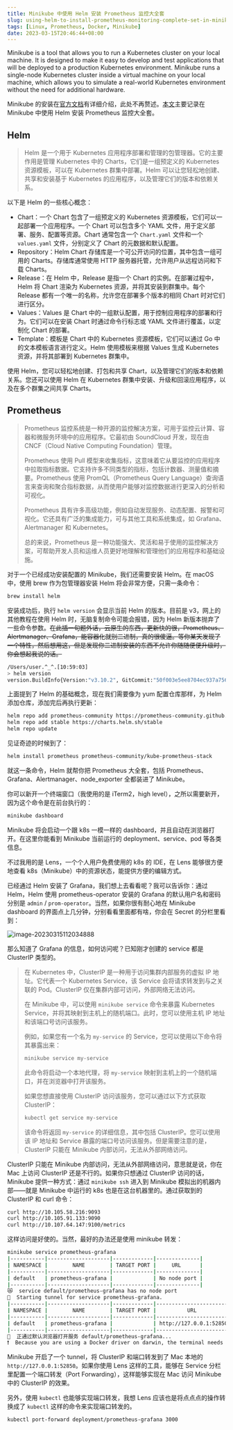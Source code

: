```yaml
---
title: Minikube 中使用 Helm 安装 Prometheus 监控大全套
slug: using-helm-to-install-prometheus-monitoring-complete-set-in-minikube
tags: [Linux, Prometheus, Docker, Minikube]
date: 2023-03-15T20:46:44+08:00
---
```


Minikube is a tool that allows you to run a Kubernetes cluster on your local machine. It is designed to make it easy to develop and test applications that will be deployed to a production Kubernetes environment. Minikube runs a single-node Kubernetes cluster inside a virtual machine on your local machine, which allows you to simulate a real-world Kubernetes environment without the need for additional hardware.<!--more-->

Minikube 的安装在[官方文档](https://minikube.sigs.k8s.io/docs/start/)有详细介绍，此处不再赘述。[本文](https://k21academy.com/docker-kubernetes/prometheus-grafana-monitoring/)主要记录在 Minikube 中使用 Helm 安装 Prometheus 监控大全套。

## Helm

> Helm 是一个用于 Kubernetes 应用程序部署和管理的包管理器。它的主要作用是管理 Kubernetes 中的 Charts，它们是一组预定义的 Kubernetes 资源模板，可以在 Kubernetes 群集中部署。Helm 可以让您轻松地创建、共享和安装基于 Kubernetes 的应用程序，以及管理它们的版本和依赖关系。

以下是 Helm 的一些核心概念：

- Chart：一个 Chart 包含了一组预定义的 Kubernetes 资源模板，它们可以一起部署一个应用程序。一个 Chart 可以包含多个 YAML 文件，用于定义部署、服务、配置等资源。Chart 通常包含一个 `Chart.yaml` 文件和一个 `values.yaml` 文件，分别定义了 Chart 的元数据和默认配置。
- Repository：Helm Chart 存储库是一个可公开访问的位置，其中包含一组可用的 Charts。存储库通常使用 HTTP 服务器托管，允许用户从远程访问和下载 Charts。
- Release：在 Helm 中，Release 是指一个 Chart 的实例。在部署过程中，Helm 将 Chart 渲染为 Kubernetes 资源，并将其安装到群集中。每个 Release 都有一个唯一的名称，允许您在部署多个版本的相同 Chart 时对它们进行区分。
- Values：Values 是 Chart 中的一组默认配置，用于控制应用程序的部署和行为。它们可以在安装 Chart 时通过命令行标志或 YAML 文件进行覆盖，以定制化 Chart 的部署。
- Template：模板是 Chart 中的 Kubernetes 资源模板，它们可以通过 Go 中的文本模板语言进行定义。Helm 使用模板来根据 Values 生成 Kubernetes 资源，并将其部署到 Kubernetes 群集中。

使用 Helm，您可以轻松地创建、打包和共享 Chart，以及管理它们的版本和依赖关系。您还可以使用 Helm 在 Kubernetes 群集中安装、升级和回滚应用程序，以及在多个群集之间共享 Charts。

## Prometheus

> Prometheus 监控系统是一种开源的监控解决方案，可用于监控云计算、容器和微服务环境中的应用程序。它最初由 SoundCloud 开发，现在由 CNCF（Cloud Native Computing Foundation）管理。
>
> Prometheus 使用 Pull 模型来收集指标，这意味着它从要监控的应用程序中拉取指标数据。它支持许多不同类型的指标，包括计数器、测量值和摘要。Prometheus 使用 PromQL（Prometheus Query Language）查询语言来查询和聚合指标数据，从而使用户能够对监控数据进行更深入的分析和可视化。
>
> Prometheus 具有许多高级功能，例如自动发现服务、动态配置、报警和可视化。它还具有广泛的集成能力，可与其他工具和系统集成，如 Grafana、Alertmanager 和 Kubernetes。
>
> 总的来说，Prometheus 是一种功能强大、灵活和易于使用的监控解决方案，可帮助开发人员和运维人员更好地理解和管理他们的应用程序和基础设施。

对于一个已经成功安装配置的 Minikube，我们还需要安装 Helm。在 macOS 中，使用 brew 作为包管理器安装 Helm 将会非常方便，只需一条命令：

```bash
brew install helm
```

安装成功后，执行 `helm version` 会显示当前 Helm 的版本。目前是 v3，网上的其他教程在使用 Helm 时，无脑复制命令可能会报错，因为 Helm 新版本抛弃了一些命令参数。~~在此插一句题外话，云原生的东西，更新快的很，Prometheus、Alertmanager、Grafana，能容器化就别二进制，真的很傻逼。等你某天发现了一个特性，然后想用这，但是发现你二进制安装的东西不允许你随随便便升级时，你会想起我说的话。~~

```bash
/Users/user.^_^.[10:59:03]
> helm version
version.BuildInfo{Version:"v3.10.2", GitCommit:"50f003e5ee8704ec937a756c646870227d7c8b58", GitTreeState:"clean", GoVersion:"go1.19.3"}
```

上面提到了 Helm 的基础概念，现在我们需要像为 yum 配置仓库那样，为 Helm 添加仓库，添加完后再执行更新：

```bash
helm repo add prometheus-community https://prometheus-community.github.io/helm-charts
helm repo add stable https://charts.helm.sh/stable
helm repo update
```

见证奇迹的时候到了：

```bash
helm install prometheus prometheus-community/kube-prometheus-stack
```

就这一条命令，Helm 就帮你把 Prometheus 大全套，包括 Prometheus、Grafana、Alertmanager、node_exporter 全都装进了 Minikube。

你可以新开一个终端窗口（我使用的是 iTerm2，high level），之所以需要新开，因为这个命令是在前台执行的：

```bash
minikube dashboard
```

Minikube 将会启动一个跟 k8s 一模一样的 dashboard，并且自动在浏览器打开。在这里你能看到 Minikube 当前运行的 deployment、service、pod 等各类信息。

不过我用的是 Lens，一个个人用户免费使用的 k8s 的 IDE，在 Lens 能够很方便地查看 k8s（Minikube）中的资源状态，能提供方便的编辑方式。

已经通过 Helm 安装了 Grafana，我们想上去看看呢？我可以告诉你：通过 Helm，Helm 使用 prometheus-operator 安装的 Grafana 的默认用户名和密码分别是 `admin` / `prom-operator`。当然，如果你很有耐心地在 Minikube dashboard 的界面点上几分钟，分别看看里面都有啥，你会在 Secret 的分栏里看到：

![image-20230315112034888](https://s2.loli.net/2023/03/15/zXoRy45Q3Pivbnf.png)

那么知道了 Grafana 的信息，如何访问呢？已知刚才创建的 service 都是 ClusterIP 类型的。

> 在 Kubernetes 中，ClusterIP 是一种用于访问集群内部服务的虚拟 IP 地址。它代表一个 Kubernetes Service，该 Service 会将请求转发到与之关联的 Pod。ClusterIP 仅在集群内部可访问，外部网络无法访问。
>
> 在 Minikube 中，可以使用 `minikube service` 命令来暴露 Kubernetes Service，并将其映射到主机上的随机端口。此时，您可以使用主机 IP 地址和该端口号访问该服务。
>
> 例如，如果您有一个名为 `my-service` 的 Service，您可以使用以下命令将其暴露出来：
>
> ```bash
> minikube service my-service
> ```
>
> 此命令将启动一个本地代理，将 `my-service` 映射到主机上的一个随机端口，并在浏览器中打开该服务。
>
> 如果您想直接使用 ClusterIP 访问该服务，您可以通过以下方式获取 ClusterIP：
>
> ```bash
> kubectl get service my-service
> ```
>
> 该命令将返回 `my-service` 的详细信息，其中包括 ClusterIP。您可以使用该 IP 地址和 Service 暴露的端口号访问该服务。但是需要注意的是，ClusterIP 只能在 Minikube 内部访问，无法从外部网络访问。

ClusterIP 只能在 Minikube 内部访问，无法从外部网络访问，意思就是说，你在 Mac 上访问 ClusterIP 还是不行的。如果你只想通过 ClusterIP 访问的话，Minikube 提供一种方式：通过 `minikube ssh` 进入到 Minikube 模拟出的机器内部——就是 Minikube 中运行的 k8s 也是在这台机器里的。通过获取到的 ClusterIP 和 curl 命令：

```bash
curl http://10.105.58.216:9093
curl http://10.105.91.133:9090
curl http://10.107.64.147:9100/metrics
```

这样访问是好使的。当然，最好的办法还是使用 minikube 转发：

```bash
minikube service prometheus-grafana
|-----------|--------------------|-------------|--------------|
| NAMESPACE |        NAME        | TARGET PORT |     URL      |
|-----------|--------------------|-------------|--------------|
| default   | prometheus-grafana |             | No node port |
|-----------|--------------------|-------------|--------------|
😿  service default/prometheus-grafana has no node port
🏃  Starting tunnel for service prometheus-grafana.
|-----------|--------------------|-------------|------------------------|
| NAMESPACE |        NAME        | TARGET PORT |          URL           |
|-----------|--------------------|-------------|------------------------|
| default   | prometheus-grafana |             | http://127.0.0.1:52850 |
|-----------|--------------------|-------------|------------------------|
🎉  正通过默认浏览器打开服务 default/prometheus-grafana...
❗  Because you are using a Docker driver on darwin, the terminal needs to be open to run it.
```

Minikube 开启了一个 tunnel，将 ClusterIP 和端口转发到了 Mac 本地的 `http://127.0.0.1:52850`。如果你使用 Lens 这样的工具，能够在 Service 分栏里配置一个端口转发（Port Forwarding），这样能够实现在 Mac 访问 Minikube 中的 ClusterIP 的效果。

另外，使用 `kubectl` 也能够实现端口转发，我想 Lens 应该也是将点点点的操作转换成了 `kubectl` 这样的命令来实现端口转发的。

```bash
kubectl port-forward deployment/prometheus-grafana 3000
```